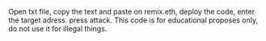 Open txt file,
copy the text and paste on remix.eth,
deploy the code,
enter the target adress.
press attack.
This code is for educational proposes only,
do not use it for illegal things.
